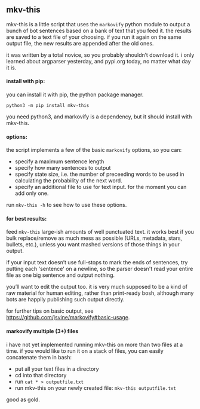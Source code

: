 
## mkv-this

mkv-this is a little script that uses the `markovify` python module to output a bunch of bot sentences based on a bank of text that you feed it. the results are saved to a text file of your choosing. if you run it again on the same output file, the new results are appended after the old ones.

it was written by a total novice, so you probably shouldn’t download it. i only learned about argparser yesterday, and pypi.org today, no matter what day it is.

#### install with pip:

you can install it with pip, the python package manager.

`python3 -m pip install mkv-this`

you need python3, and markovify is a dependency, but it should install with mkv-this.

#### options:

the script implements a few of the basic `markovify` options, so you can:

* specify a maximum sentence length
* specify how many sentences to output
* specify state size, i.e. the number of preceeding words to be used in calculating the probability of the next word.
* specify an additional file to use for text input. for the moment you can add only one.

run `mkv-this -h` to see how to use these options.

#### for best results:

feed `mkv-this` large-ish amounts of well punctuated text. it works best if you bulk replace/remove as much mess as possible (URLs, metadata, stars, bullets, etc.), unless you want mashed versions of those things in your output.

if your input text doesn’t use full-stops to mark the ends of sentences, try putting each 'sentence' on a newline, so the parser doesn't read your entire file as one big sentence and output nothing.

you’ll want to edit the output too. it is very much supposed to be a kind of raw material for human editing, rather than print-ready bosh, although many bots are happily publishing such output directly.

for further tips on basic output, see https://github.com/jsvine/markovify#basic-usage.

#### markovify multiple (3+) files

i have not yet implemented running mkv-this on more than two files at a time. if you would like to run it on a stack of files, you can easily concatenate them in bash:

* put all your text files in a directory
* cd into that directory
* run `cat * > outputfile.txt`
* run mkv-this on your newly created file: `mkv-this outputfile.txt`

good as gold.
